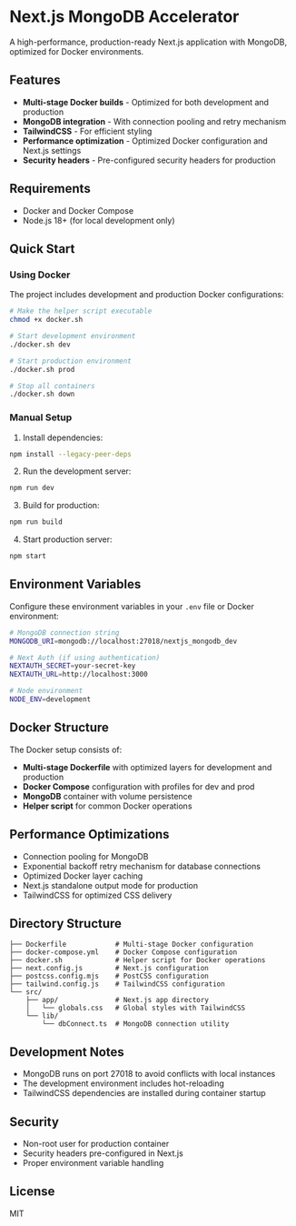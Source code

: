 # Next.js MongoDB Accelerator

A high-performance, production-ready Next.js application with MongoDB, optimized for Docker environments.

## Features

- **Multi-stage Docker builds** - Optimized for both development and production
- **MongoDB integration** - With connection pooling and retry mechanism
- **TailwindCSS** - For efficient styling
- **Performance optimization** - Optimized Docker configuration and Next.js settings
- **Security headers** - Pre-configured security headers for production

## Requirements

- Docker and Docker Compose
- Node.js 18+ (for local development only)

## Quick Start

### Using Docker

The project includes development and production Docker configurations:

```bash
# Make the helper script executable
chmod +x docker.sh

# Start development environment
./docker.sh dev

# Start production environment
./docker.sh prod

# Stop all containers
./docker.sh down
```

### Manual Setup

1. Install dependencies:

```bash
npm install --legacy-peer-deps
```

2. Run the development server:

```bash
npm run dev
```

3. Build for production:

```bash
npm run build
```

4. Start production server:

```bash
npm start
```

## Environment Variables

Configure these environment variables in your `.env` file or Docker environment:

```bash
# MongoDB connection string
MONGODB_URI=mongodb://localhost:27018/nextjs_mongodb_dev

# Next Auth (if using authentication)
NEXTAUTH_SECRET=your-secret-key
NEXTAUTH_URL=http://localhost:3000

# Node environment
NODE_ENV=development
```

## Docker Structure

The Docker setup consists of:

- **Multi-stage Dockerfile** with optimized layers for development and production
- **Docker Compose** configuration with profiles for dev and prod
- **MongoDB** container with volume persistence
- **Helper script** for common Docker operations

## Performance Optimizations

- Connection pooling for MongoDB
- Exponential backoff retry mechanism for database connections
- Optimized Docker layer caching
- Next.js standalone output mode for production
- TailwindCSS for optimized CSS delivery

## Directory Structure

```
├── Dockerfile            # Multi-stage Docker configuration
├── docker-compose.yml    # Docker Compose configuration
├── docker.sh             # Helper script for Docker operations
├── next.config.js        # Next.js configuration
├── postcss.config.mjs    # PostCSS configuration
├── tailwind.config.js    # TailwindCSS configuration
└── src/
    ├── app/              # Next.js app directory
    │   └── globals.css   # Global styles with TailwindCSS
    └── lib/
        └── dbConnect.ts  # MongoDB connection utility
```

## Development Notes

- MongoDB runs on port 27018 to avoid conflicts with local instances
- The development environment includes hot-reloading
- TailwindCSS dependencies are installed during container startup

## Security

- Non-root user for production container
- Security headers pre-configured in Next.js
- Proper environment variable handling

## License

MIT